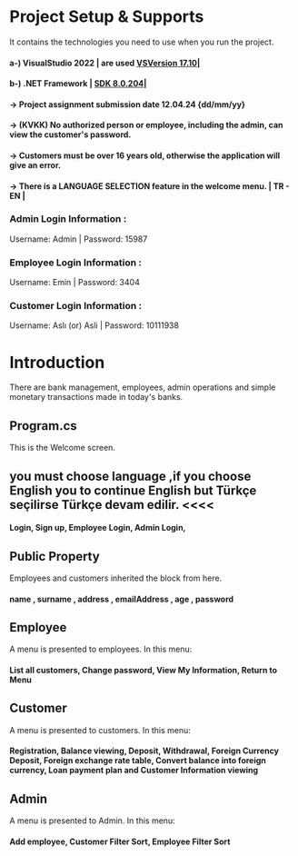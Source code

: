  # Project Setup & Supports
It contains the technologies you need to use when you run the project.

#### a-) VisualStudio 2022 | are used [VSVersion 17.10](https://visualstudio.microsoft.com/tr/downloads/)|
#### b-) .NET Framework | [SDK  8.0.204](https://dotnet.microsoft.com/en-us/download/dotnet/8.0)|

#### → Project assignment submission date 12.04.24 {dd/mm/yy}
#### → (KVKK) No authorized person or employee, including the admin, can view the customer's password.
#### → Customers must be over 16 years old, otherwise the application will give an error.
#### → There is a LANGUAGE SELECTION feature in the welcome menu. | TR - EN |
### Admin Login Information :  
Username: Admin | Password: 15987
### Employee Login Information :  
Username: Emin | Password: 3404
### Customer Login Information :  
Username: Aslı (or) Asli | Password: 10111938

# Introduction  
There are bank management, employees, admin operations and simple monetary transactions made in today's banks.

## Program.cs
This is the Welcome screen. 
## you must choose language ,if you choose English you to continue English but Türkçe seçilirse Türkçe devam edilir. <<<<
#### Login, Sign up, Employee Login, Admin Login, 

## Public Property 
Employees and customers inherited the block from here.
#### name , surname , address , emailAddress , age , password 
  
## Employee 
A menu is presented to employees. In this menu:
#### List all customers, Change password, View My Information, Return to Menu 

## Customer
A menu is presented to customers. In this menu:
#### Registration, Balance viewing, Deposit, Withdrawal, Foreign Currency Deposit, Foreign exchange rate table, Convert balance into foreign currency, Loan payment plan and Customer Information viewing

## Admin
A menu is presented to Admin. In this menu:
#### Add employee, Customer Filter Sort, Employee Filter Sort









